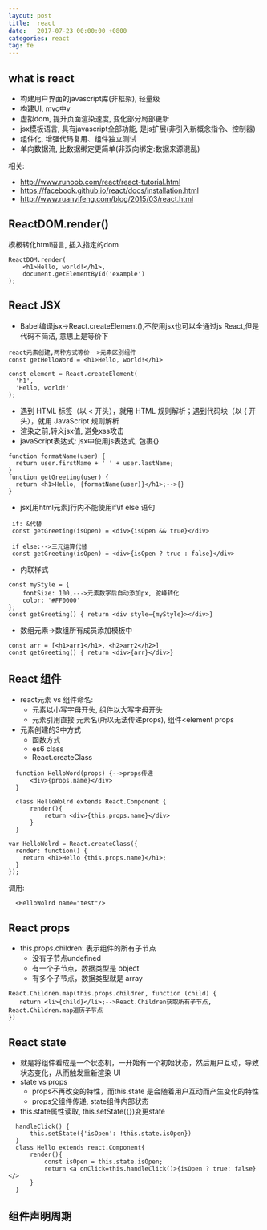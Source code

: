 ```yaml
---
layout: post
title:  react
date:   2017-07-23 00:00:00 +0800
categories: react
tag: fe
---
```

## what is react
- 构建用户界面的javascript库(非框架), 轻量级
- 构建UI, mvc中v
- 虚拟dom, 提升页面渲染速度, 变化部分局部更新
- jsx模板语言, 具有javascript全部功能, 是js扩展(非引入新概念指令、控制器)
- 组件化, 增强代码复用、组件独立测试
- 单向数据流, 比数据绑定更简单(非双向绑定:数据来源混乱)

相关: 
- http://www.runoob.com/react/react-tutorial.html
- https://facebook.github.io/react/docs/installation.html
- http://www.ruanyifeng.com/blog/2015/03/react.html


## ReactDOM.render()
模板转化html语言, 插入指定的dom
```
ReactDOM.render(
    <h1>Hello, world!</h1>,
    document.getElementById('example')
);
```

## React JSX
- Babel编译jsx->React.createElement(),不使用jsx也可以全通过js React,但是代码不简洁, 意思上是等价下
```
react元素创建,两种方式等价-->元素区别组件
const getHelloWord = <h1>Hello, world!</h1>

const element = React.createElement(
  'h1',
  'Hello, world!'
);
```
- 遇到 HTML 标签（以 < 开头），就用 HTML 规则解析；遇到代码块（以 { 开头），就用 JavaScript 规则解析
- 渲染之前,转义jsx值, 避免xss攻击
- javaScript表达式: jsx中使用js表达式, 包裹{}
```
function formatName(user) {
  return user.firstName + ' ' + user.lastName;
}
function getGreeting(user) {
  return <h1>Hello, {formatName(user)}</h1>;-->{}
}
```
- jsx[用html元素]行内不能使用if\if else 语句
```
 if: &代替
 const getGreeting(isOpen) = <div>{isOpen && true}</div>
```
```
 if else:-->三元运算代替
 const getGreeting(isOpen) = <div>{isOpen ? true : false}</div>
```
- 内联样式
```
const myStyle = {
    fontSize: 100,--->元素数字后自动添加px, 驼峰转化
    color: '#FF0000'
};
const getGreeting() { return <div style={myStyle}></div>}
```
- 数组元素->数组所有成员添加模板中
```
const arr = [<h1>arr1</h1>, <h2>arr2</h2>]
const getGreeting() { return <div>{arr}</div>}
```

## React 组件
- react元素 vs 组件命名: 
   - 元素以小写字母开头, 组件以大写字母开头 
   - 元素引用直接 元素名(所以无法传递props), 组件<element props
- 元素创建的3中方式
  - 函数方式
  - es6 class
  - React.createClass
```
  function HelloWord(props) {-->props传递
      <div>{props.name}</div>
  }
```
```
  class HelloWolrd extends React.Component {
      render(){
          return <div>{this.props.name}</div>
      }
  }
```
```
var HelloWolrd = React.createClass({
  render: function() {
    return <h1>Hello {this.props.name}</h1>;
  }
});
```
调用:
```
  <HelloWolrd name="test"/>
```

## React props
- this.props.children: 表示组件的所有子节点
  - 没有子节点undefined 
  - 有一个子节点，数据类型是 object 
  - 有多个子节点，数据类型就是 array
  
```
React.Children.map(this.props.children, function (child) {
   return <li>{child}</li>;-->React.Children获取所有子节点, React.Children.map遍历子节点
})
```

## React state
-  就是将组件看成是一个状态机，一开始有一个初始状态，然后用户互动，导致状态变化，从而触发重新渲染 UI
-  state vs props
   - props不再改变的特性，而this.state 是会随着用户互动而产生变化的特性
   - props父组件传递, state组件内部状态
- this.state属性读取, this.setState({})变更state
```
  handleClick() {
      this.setState({'isOpen': !this.state.isOpen})
  }
  class Hello extends react.Component{
      render(){
          const isOpen = this.state.isOpen;
          return <a onClick=this.handleClick()>{isOpen ? true: false}</>
      }
  }
```

## 组件声明周期


